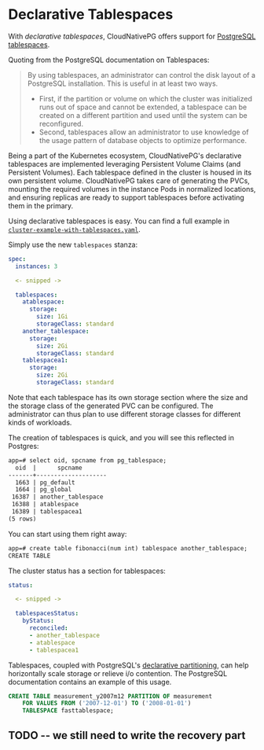 # Declarative Tablespaces

With *declarative tablespaces*, CloudNativePG offers support for
[PostgreSQL tablespaces](https://www.postgresql.org/docs/current/manage-ag-tablespaces.html).

Quoting from the PostgreSQL documentation on Tablespaces:

> By using tablespaces, an administrator can control the disk layout of a
> PostgreSQL installation. This is useful in at least two ways.
>
> - First, if the partition or volume on which the cluster was initialized runs
>   out of space and cannot be extended, a tablespace can be created on a
>   different partition and used until the system can be reconfigured.
> - Second, tablespaces allow an administrator to use knowledge of the usage
>   pattern of database objects to optimize performance.

Being a part of the Kubernetes ecosystem, CloudNativePG's declarative
tablespaces are implemented leveraging Persistent Volume Claims (and Persistent
Volumes).
Each tablespace defined in the cluster is housed in its own persistent volume.
CloudNativePG takes care of generating the PVCs, mounting the required volumes
in the instance Pods in normalized locations, and ensuring replicas are ready
to support tablespaces before activating them in the primary.

Using declarative tablespaces is easy. You can find a full example in
[`cluster-example-with-tablespaces.yaml`](samples/cluster-example-with-tablespaces.yaml).

Simply use the new `tablespaces` stanza:

``` yaml
spec:
  instances: 3

  <- snipped ->

  tablespaces:
    atablespace:
      storage:
        size: 1Gi
        storageClass: standard
    another_tablespace:
      storage:
        size: 2Gi
        storageClass: standard
    tablespacea1:
      storage:
        size: 2Gi
        storageClass: standard
```

Note that each tablespace has its own storage section where the size and the
storage class of the generated PVC can be configured. The administrator can thus
plan to use different storage classes for different kinds of workloads.

The creation of tablespaces is quick, and you will see this reflected in
Postgres:

``` txt
app=# select oid, spcname from pg_tablespace;
  oid  |      spcname       
-------+--------------------
  1663 | pg_default
  1664 | pg_global
 16387 | another_tablespace
 16388 | atablespace
 16389 | tablespacea1
(5 rows)
```

You can start using them right away:

``` txt
app=# create table fibonacci(num int) tablespace another_tablespace;
CREATE TABLE
```

The cluster status has a section for tablespaces:

``` yaml
status:

  <- snipped ->

  tablespacesStatus:
    byStatus:
      reconciled:
      - another_tablespace
      - atablespace
      - tablespacea1
```

Tablespaces, coupled with PostgreSQL's
[declarative partitioning](https://www.postgresql.org/docs/14/ddl-partitioning.html),
can help horizontally scale storage or relieve i/o contention.
The PostgreSQL documentation contains an example of this usage.

``` sql
CREATE TABLE measurement_y2007m12 PARTITION OF measurement
    FOR VALUES FROM ('2007-12-01') TO ('2008-01-01')
    TABLESPACE fasttablespace;
```

## TODO -- we still need to write the recovery part
